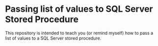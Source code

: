 # Passing list of values to SQL Server Stored Procedure
This repository is intended to teach you (or remind myself) how to pass a list of values to a SQL Server stored procedure.
